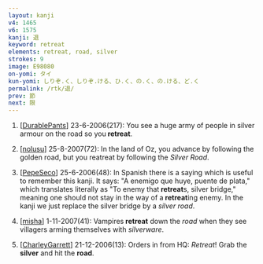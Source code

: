 ```yaml
---
layout: kanji
v4: 1465
v6: 1575
kanji: 退
keyword: retreat
elements: retreat, road, silver
strokes: 9
image: E98080
on-yomi: タイ
kun-yomi: しりぞ.く、しりぞ.ける、ひ.く、の.く、の.ける、ど.く
permalink: /rtk/退/
prev: 節
next: 限
---
```


1) [<a href="http://kanji.koohii.com/profile/DurablePants">DurablePants</a>] 23-6-2006(217): You see a huge army of people in silver armour on the road so you<strong> retreat</strong>.

2) [<a href="http://kanji.koohii.com/profile/nolusu">nolusu</a>] 25-8-2007(72): In the land of Oz, you advance by following the golden road, but you reatreat by following the <em>Silver Road</em>.

3) [<a href="http://kanji.koohii.com/profile/PepeSeco">PepeSeco</a>] 25-6-2006(48): In Spanish there is a saying which is useful to remember this kanji. It says: &quot;A enemigo que huye, puente de plata,&quot; which translates literally as &quot;To enemy that<strong> retreat</strong>s, silver bridge,&quot; meaning one should not stay in the way of a<strong> retreat</strong>ing enemy. In the kanji we just replace the silver bridge by a <em>silver</em> <em>road</em>.

4) [<a href="http://kanji.koohii.com/profile/misha">misha</a>] 1-11-2007(41): Vampires<strong> retreat</strong> down the <em>road</em> when they see villagers arming themselves with <em>silverware</em>.

5) [<a href="http://kanji.koohii.com/profile/CharleyGarrett">CharleyGarrett</a>] 21-12-2006(13): Orders in from HQ: <em>Retreat</em>! Grab the <strong>silver</strong> and hit the <strong>road</strong>.

